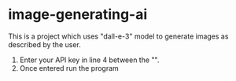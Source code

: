 # image-generating-ai
This is a project which uses "dall-e-3" model to generate images as described by the user.
1. Enter your API key in line 4 between the "".
2. Once entered run the program 